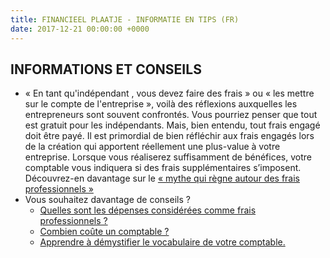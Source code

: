 ```yaml
---
title: FINANCIEEL PLAATJE - INFORMATIE EN TIPS (FR)
date: 2017-12-21 00:00:00 +0000
---
```

## INFORMATIONS ET CONSEILS

* « En tant qu'indépendant , vous devez faire des frais » ou « les mettre sur le compte de l'entreprise », voilà des réflexions auxquelles les entrepreneurs sont souvent confrontés. Vous pourriez penser que tout est gratuit pour les indépendants. Mais, bien entendu, tout frais engagé doit être payé. Il est primordial de bien réfléchir aux frais engagés lors de la création qui apportent réellement une plus-value à votre entreprise. Lorsque vous réaliserez suffisamment de bénéfices, votre comptable vous indiquera si des frais supplémentaires s’imposent. Découvrez-en davantage sur le [« mythe qui règne autour des frais professionnels »](http://blog.xerius.be/debutant/frais-professionnels-deductibles-deconstruction-du-mythe)
* Vous souhaitez davantage de conseils ?
  * [Quelles sont les dépenses considérées comme frais professionnels ?](https://blog.xerius.be/debutant/frais-deduire-independant)
  * [Combien coûte un comptable ?](https://blog.xerius.be/debutant/combien-coute-un-comptable)
  * [Apprendre à démystifier le vocabulaire de votre comptable.](https://www.xerius.be/glossaire)